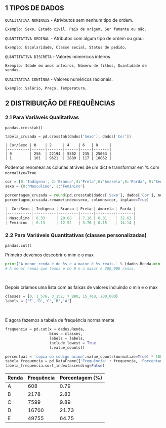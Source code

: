 ## 1 TIPOS DE DADOS

``QUALITATIVA NOMINAIS`` - Atrivbutos sem nenhum tipo de ordem.
```
Exemplo: Sexo, Estado civil, País de origem, Ser fumante ou não.
```

``QUANTITATIVA ORDINAL`` - Atributos com algum tipo de ordem ou grau:
```
Exemplo: Escolaridade, Classe social, Status de pedido.
```

``QUANTITATIVA DISCRETA`` - Valores númericos inteiros.
```
Exemplo: Idade em anos inteiros, Número de filhos, Quantidade de vendas.
```
  
``QUALITATIVA CONTÍNUA`` - Valores numéricos racionais.
```
Exemplo: Salário, Preço, Temperatura.
```  
## 2 DISTRIBUIÇÃO DE FREQUÊNCIAS

### 2.1 Para Variáveis Qualitativas

``pandas.crosstab()``

```python
tabela_cruzada = pd.crosstab(dados['Sexo'], dados['Cor'])
```
```
| Cor/Sexo | 0    | 2     | 4    | 6   | 8     |
|----------|------|-------|------|-----|-------|
| 0        | 256  | 22194 | 5502 | 235 | 25063 |
| 1        | 101  | 9621  | 2889 | 117 | 10862 |
```


Podemos renomear as colunas atráves de um dict e transformar em % com ``normalize=True``.
```python
cor = {0:'Indígena', 2:'Branca',4:'Preta',6:'Amarela',8:'Parda', 9:'Sem declaração'}
sexo = {0:'Masculino', 1:'Feminino'}

porcentagem_cruzada = round(pd.crosstab(dados['Sexo'], dados['Cor'], normalize=True) * 100, 2)
porcentagem_cruzada.rename(index=sexo, columns=cor, inplace=True)

|  Cor/Sexo | Indígena | Branca | Preta | Amarela | Parda |
|-----------|----------|---------|------|---------|-------|
| Masculino | 0.33     | 28.88   | 7.16 | 0.31    | 32.62 |
| Feminino  | 0.13     | 12.52   | 3.76 | 0.15    | 14.14 |
```

### 2.2 Para Variáveis Quantitativas (classes personalizadas)

``pandas.cut()``

Primeiro devemos descobrir o mim e o max
```python
print('A menor renda é de %s e a maior é %s reais.' % (dados.Renda.min(), dados.Renda.max()))
# A menor renda que temos é de 0 e a maior é 200_000 reais.
```
<br>

Depois criamos uma lista com as faixas de valores incluindo o min e o max
```python
classes = [0, 1_576, 3_152, 7_880, 15_760, 200_000] 
labels = ['E','D','C','B','A']
```
<br>

E agora fazemos a tabela de frequência normalmente
```python
frequencia = pd.cut(x = dados.Renda, 
                    bins = classes, 
                    labels = labels, 
                    include_lowest = True
                    ).value_counts()

percentual = 'copia do código acima'.value_counts(normalize=True) * 100
tabela_frequencia = pd.DataFrame({'Frequência' : frequencia, 'Porcentagem (%)' : percentual})
tabela_frequencia.sort_index(ascending=False)
```
| Renda | Frequência | Porcentagem (%) |
|-------|------------|-----------------|
| A     | 608        | 0.79            |
| B     | 2178       | 2.83            |
| C     | 7599       | 9.89            |
| D     | 16700      | 21.73           |
| E     | 49755      | 64.75           |
